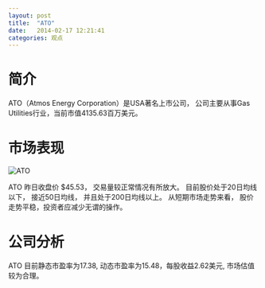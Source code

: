 ```yaml
---
layout: post
title:  "ATO"
date:   2014-02-17 12:21:41
categories: 观点
---
```


# 简介
ATO（Atmos Energy Corporation）是USA著名上市公司，
公司主要从事Gas Utilities行业，当前市值4135.63百万美元。

# 市场表现

![ATO](http://finviz.com/chart.ashx?t=ATO&ty=c&ta=1&p=d&s=l)

ATO 昨日收盘价 $45.53，
交易量较正常情况有所放大。
目前股价处于20日均线以下，
接近50日均线，
并且处于200日均线以上。
从短期市场走势来看，
股价走势平稳，投资者应减少无谓的操作。

# 公司分析
ATO 目前静态市盈率为17.38, 动态市盈率为15.48，每股收益2.62美元,
市场估值较为合理。
